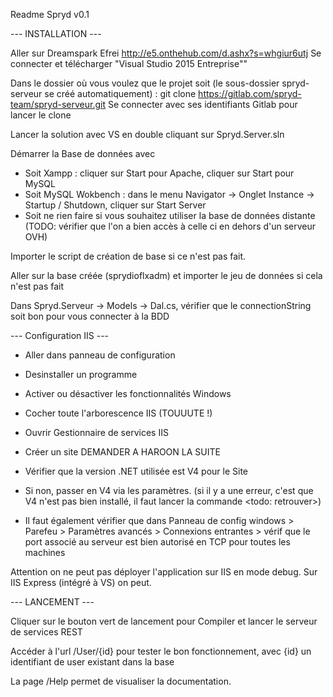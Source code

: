Readme Spryd v0.1

--- INSTALLATION ---

Aller sur Dreamspark Efrei http://e5.onthehub.com/d.ashx?s=whgiur6utj
Se connecter et télécharger "Visual Studio 2015 Entreprise""

Dans le dossier où vous voulez que le projet soit (le sous-dossier spryd-serveur se créé automatiquement) :
git clone https://gitlab.com/spryd-team/spryd-serveur.git
Se connecter avec ses identifiants Gitlab pour lancer le clone

Lancer la solution avec VS en double cliquant sur Spryd.Server.sln

Démarrer la Base de données avec
- Soit Xampp : cliquer sur Start pour Apache, cliquer sur Start pour MySQL
- Soit MySQL Wokbench : dans le menu Navigator -> Onglet Instance -> Startup / Shutdown, cliquer sur Start Server
- Soit ne rien faire si vous souhaitez utiliser la base de données distante (TODO: vérifier que l'on a bien accès à celle ci en dehors d'un serveur OVH)

Importer le script de création de base si ce n'est pas fait.

Aller sur la base créée (sprydioflxadm) et importer le jeu de données si cela n'est pas fait

Dans Spryd.Serveur -> Models -> Dal.cs, vérifier que le connectionString soit bon pour vous connecter à la BDD

--- Configuration IIS ---
- Aller dans panneau de configuration
- Desinstaller un programme
- Activer ou désactiver les fonctionnalités Windows
- Cocher toute l'arborescence IIS (TOUUUTE !)

- Ouvrir Gestionnaire de services IIS
- Créer un site DEMANDER A HAROON LA SUITE
- Vérifier que la version .NET utilisée est V4 pour le Site
- Si non, passer en V4 via les paramètres.
  (si il y a une erreur, c'est que V4 n'est pas bien installé, il faut lancer la commande <todo: retrouver>)
  
- Il faut également vérifier que dans Panneau de config windows > Parefeu > Paramètres avancés > Connexions entrantes > 
  vérif que le port associé au serveur est bien autorisé en TCP pour toutes les machines
  
Attention on ne peut pas déployer l'application sur IIS en mode debug. Sur IIS Express (intégré à VS) on peut.

--- LANCEMENT ---

Cliquer sur le bouton vert de lancement pour Compiler et lancer le serveur de services REST

Accéder à l'url /User/{id} pour tester le bon fonctionnement, avec {id} un identifiant de user existant dans la base

La page /Help permet de visualiser la documentation.